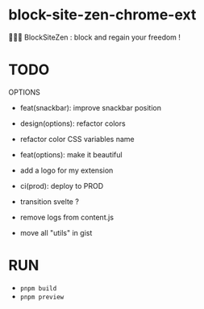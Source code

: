 # block-site-zen-chrome-ext

🧘🏻‍♂️ BlockSiteZen : block and regain your freedom !

# TODO

OPTIONS

- feat(snackbar): improve snackbar position
- design(options): refactor colors
- refactor color CSS variables name
- feat(options): make it beautiful
- add a logo for my extension
- ci(prod): deploy to PROD

- transition svelte ?
- remove logs from content.js
- move all "utils" in gist

# RUN

- `pnpm build`
- `pnpm preview`
